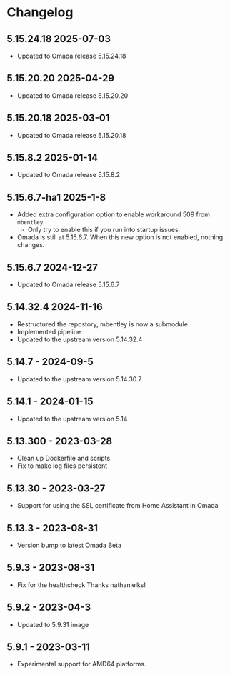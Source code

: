 # Changelog

## 5.15.24.18 2025-07-03

- Updated to Omada release 5.15.24.18

## 5.15.20.20 2025-04-29

- Updated to Omada release 5.15.20.20

## 5.15.20.18 2025-03-01

- Updated to Omada release 5.15.20.18

## 5.15.8.2 2025-01-14

- Updated to Omada release 5.15.8.2

## 5.15.6.7-ha1 2025-1-8

- Added extra configuration option to enable workaround 509 from `mbentley`.
  - Only try to enable this if you run into startup issues.
- Omada is still at 5.15.6.7. When this new option is not enabled, nothing changes.

## 5.15.6.7 2024-12-27

- Updated to Omada release 5.15.6.7

## 5.14.32.4 2024-11-16

- Restructured the repostory, mbentley is now a submodule
- Implemented pipeline
- Updated to the upstream version 5.14.32.4

## 5.14.7 - 2024-09-5

- Updated to the upstream version 5.14.30.7

## 5.14.1 - 2024-01-15

- Updated to the upstream version 5.14

## 5.13.300 - 2023-03-28

- Clean up Dockerfile and scripts
- Fix to make log files persistent

## 5.13.30 - 2023-03-27

- Support for using the SSL certificate from Home Assistant in Omada

## 5.13.3 - 2023-08-31

- Version bump to latest Omada Beta

## 5.9.3 - 2023-08-31

- Fix for the healthcheck Thanks nathanielks!

## 5.9.2 - 2023-04-3

- Updated to 5.9.31 image

## 5.9.1 - 2023-03-11

- Experimental support for AMD64 platforms.
